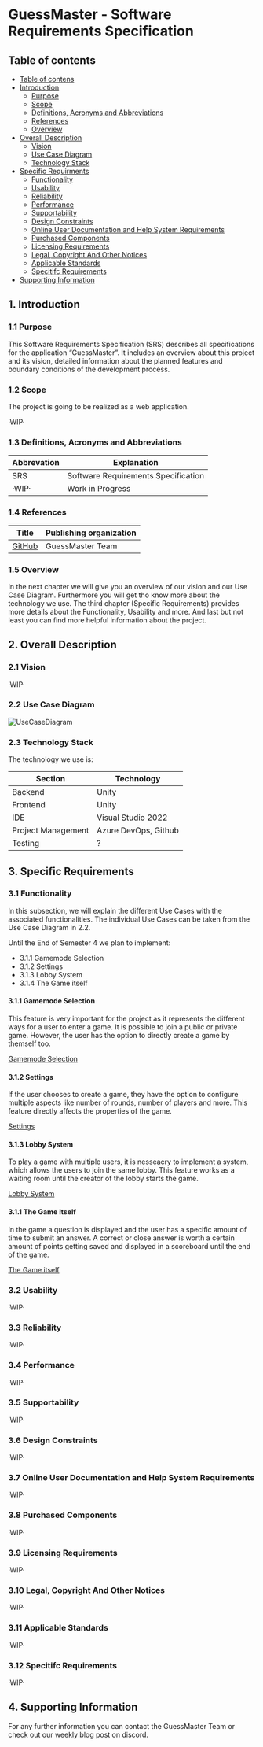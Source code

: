 # GuessMaster - Software Requirements Specification

## Table of contents

- [Table of contens](https://github.com/Tiaaam/GuessMaster/blob/master/docs/SoftwareRequirementsSpecification.md#table-of-contents)
- [Introduction](https://github.com/Tiaaam/GuessMaster/blob/master/docs/SoftwareRequirementsSpecification.md#1-introduction)
  - [Purpose](https://github.com/Tiaaam/GuessMaster/blob/master/docs/SoftwareRequirementsSpecification.md#11-purpose)
  - [Scope](https://github.com/Tiaaam/GuessMaster/blob/master/docs/SoftwareRequirementsSpecification.md#12-scope)
  - [Definitions, Acronyms and Abbreviations](https://github.com/Tiaaam/GuessMaster/blob/master/docs/SoftwareRequirementsSpecification.md#13-definitions-acronyms-and-abbreviations)
  - [References](https://github.com/Tiaaam/GuessMaster/blob/master/docs/SoftwareRequirementsSpecification.md#14-references)
  - [Overview](https://github.com/Tiaaam/GuessMaster/blob/master/docs/SoftwareRequirementsSpecification.md#15-overview)
- [Overall Description](https://github.com/Tiaaam/GuessMaster/blob/master/docs/SoftwareRequirementsSpecification.md#2-overall-description)
  - [Vision](https://github.com/Tiaaam/GuessMaster/blob/master/docs/SoftwareRequirementsSpecification.md#21-vision)
  - [Use Case Diagram](https://github.com/Tiaaam/GuessMaster/blob/master/docs/SoftwareRequirementsSpecification.md#22-use-case-diagram)
  - [Technology Stack](https://github.com/Tiaaam/GuessMaster/blob/master/docs/SoftwareRequirementsSpecification.md#23-technology-stack)
- [Specific Requirments](https://github.com/Tiaaam/GuessMaster/blob/master/docs/SoftwareRequirementsSpecification.md#3-specific-requirements)
  - [Functionality](https://github.com/Tiaaam/GuessMaster/blob/master/docs/SoftwareRequirementsSpecification.md#31-functionality)
  - [Usability](https://github.com/Tiaaam/GuessMaster/blob/master/docs/SoftwareRequirementsSpecification.md#32-usability)
  - [Reliability](https://github.com/Tiaaam/GuessMaster/blob/master/docs/SoftwareRequirementsSpecification.md#33-reliability)
  - [Performance](https://github.com/Tiaaam/GuessMaster/blob/master/docs/SoftwareRequirementsSpecification.md#34-performance)
  - [Supportability](https://github.com/Tiaaam/GuessMaster/blob/master/docs/SoftwareRequirementsSpecification.md#35-supportability)
  - [Design Constraints](https://github.com/Tiaaam/GuessMaster/blob/master/docs/SoftwareRequirementsSpecification.md#36-design-constraints)
  - [Online User Documentation and Help System Requirements](https://github.com/Tiaaam/GuessMaster/blob/master/docs/SoftwareRequirementsSpecification.md#37-online-user-documentation-and-help-system-requirements)
  - [Purchased Components](https://github.com/Tiaaam/GuessMaster/blob/master/docs/SoftwareRequirementsSpecification.md#38-purchased-components)
  - [Licensing Requirements](https://github.com/Tiaaam/GuessMaster/blob/master/docs/SoftwareRequirementsSpecification.md#39-licensing-requirements)
  - [Legal, Copyright And Other Notices](https://github.com/Tiaaam/GuessMaster/blob/master/docs/SoftwareRequirementsSpecification.md#310-legal-copyright-and-other-notices)
  - [Applicable Standards](https://github.com/Tiaaam/GuessMaster/blob/master/docs/SoftwareRequirementsSpecification.md#311-applicable-standards)
  - [Specitifc Requirements](https://github.com/Tiaaam/GuessMaster/blob/master/docs/SoftwareRequirementsSpecification.md#312-specitifc-requirements)
- [Supporting Information](https://github.com/Tiaaam/GuessMaster/blob/master/docs/SoftwareRequirementsSpecification.md#4-supporting-information)
  
 
## 1. Introduction

### 1.1 Purpose

This Software Requirements Specification (SRS) describes all specifications for the application “GuessMaster”. It includes an overview about this project and its vision, detailed information about the planned features and boundary conditions of the development process.

### 1.2 Scope

The project is going to be realized as a web application.

·WIP·

### 1.3 Definitions, Acronyms and Abbreviations

| Abbrevation | Explanation                            |
| ----------- | -------------------------------------- |
| SRS         | Software Requirements Specification    |
| ·WIP·       | Work in Progress                       |

### 1.4 References

| Title                                                              | Publishing organization   |
| -------------------------------------------------------------------| ------------------------- |
| [GitHub](https://github.com/Tiaaam/GuessMaster)                    | GuessMaster Team          |

### 1.5 Overview

In the next chapter we will give you an overview of our vision and our Use Case Diagram. Furthermore you will get tho know more about the technology we use. The third chapter (Specific Requirements) provides more details about the Functionality, Usability and more. And last but not least you can find more helpful information about the project.

## 2. Overall Description

### 2.1 Vision

·WIP·

### 2.2 Use Case Diagram

![UseCaseDiagram](https://user-images.githubusercontent.com/62339676/197333633-46ff9ed8-137f-4a6b-8b57-3e35bdc309aa.png)

### 2.3 Technology Stack

The technology we use is:

| Section            | Technology                             |
| ------------------ | -------------------------------------- |
| Backend            | Unity                                  |
| Frontend           | Unity                                  |
| IDE                | Visual Studio 2022                     |
| Project Management | Azure DevOps, Github                   |
| Testing            | ?                                      |


## 3. Specific Requirements

### 3.1 Functionality

In this subsection, we will explain the different Use Cases with the associated functionalities. The individual Use Cases can be taken from the Use Case Diagram in 2.2.

Until the End of Semester 4 we plan to implement:

- 3.1.1 Gamemode Selection
- 3.1.2 Settings
- 3.1.3 Lobby System
- 3.1.4 The Game itself

#### 3.1.1 Gamemode Selection

This feature is very important for the project as it represents the different ways for a user to enter a game. It is possible to join a public or private game. However, the user has the option to directly create a game by themself too.  

[Gamemode Selection](https://github.com/Tiaaam/GuessMaster/blob/master/docs/SRS_Gamemode_Selection.md)

#### 3.1.2 Settings

If the user chooses to create a game, they have the option to configure multiple aspects like number of rounds, number of players and more. This feature directly affects the properties of the game.

[Settings](https://github.com/Tiaaam/GuessMaster/blob/master/docs/SRS_Settings.md)

#### 3.1.3 Lobby System

To play a game with multiple users, it is nesseacry to implement a system, which allows the users to join the same lobby. This feature works as a waiting room until the creator of the lobby starts the game.

[Lobby System](https://github.com/Tiaaam/GuessMaster/blob/master/docs/SRS_Lobby_System.md)

#### 3.1.1 The Game itself

In the game a question is displayed and the user has a specific amount of time to submit an answer. A correct or close answer is worth a certain amount of points getting saved and displayed in a scoreboard until the end of the game.

[The Game itself](https://github.com/Tiaaam/GuessMaster/blob/master/docs/SRS_Game.md)

### 3.2 Usability

·WIP·

### 3.3 Reliability

·WIP·

### 3.4 Performance

·WIP·

### 3.5 Supportability

·WIP·

### 3.6 Design Constraints

·WIP·

### 3.7 Online User Documentation and Help System Requirements

·WIP·

### 3.8 Purchased Components

·WIP·

### 3.9 Licensing Requirements

·WIP·

### 3.10 Legal, Copyright And Other Notices

·WIP·

### 3.11 Applicable Standards

·WIP·

### 3.12 Specitifc Requirements

·WIP·

## 4. Supporting Information

For any further information you can contact the GuessMaster Team or check out our weekly blog post on discord. 
